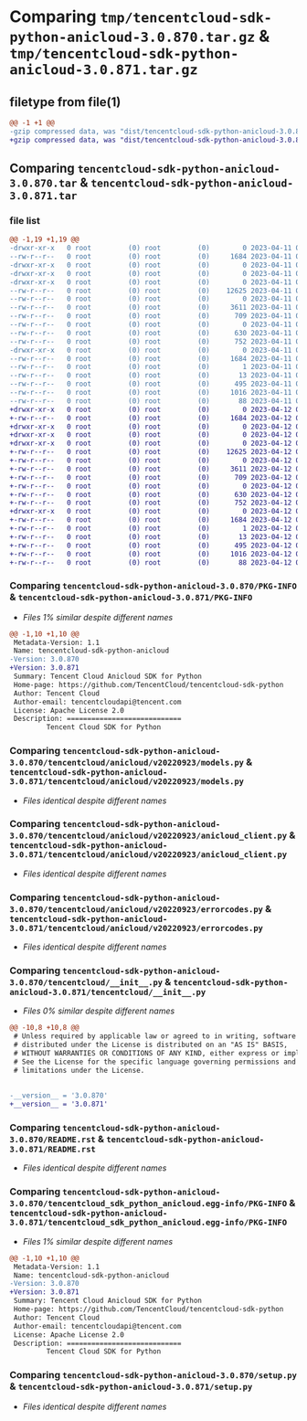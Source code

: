 # Comparing `tmp/tencentcloud-sdk-python-anicloud-3.0.870.tar.gz` & `tmp/tencentcloud-sdk-python-anicloud-3.0.871.tar.gz`

## filetype from file(1)

```diff
@@ -1 +1 @@
-gzip compressed data, was "dist/tencentcloud-sdk-python-anicloud-3.0.870.tar", last modified: Tue Apr 11 03:19:13 2023, max compression
+gzip compressed data, was "dist/tencentcloud-sdk-python-anicloud-3.0.871.tar", last modified: Wed Apr 12 00:14:53 2023, max compression
```

## Comparing `tencentcloud-sdk-python-anicloud-3.0.870.tar` & `tencentcloud-sdk-python-anicloud-3.0.871.tar`

### file list

```diff
@@ -1,19 +1,19 @@
-drwxr-xr-x   0 root         (0) root         (0)        0 2023-04-11 03:19:13.000000 tencentcloud-sdk-python-anicloud-3.0.870/
--rw-r--r--   0 root         (0) root         (0)     1684 2023-04-11 03:19:13.000000 tencentcloud-sdk-python-anicloud-3.0.870/PKG-INFO
-drwxr-xr-x   0 root         (0) root         (0)        0 2023-04-11 03:19:13.000000 tencentcloud-sdk-python-anicloud-3.0.870/tencentcloud/
-drwxr-xr-x   0 root         (0) root         (0)        0 2023-04-11 03:19:13.000000 tencentcloud-sdk-python-anicloud-3.0.870/tencentcloud/anicloud/
-drwxr-xr-x   0 root         (0) root         (0)        0 2023-04-11 03:19:13.000000 tencentcloud-sdk-python-anicloud-3.0.870/tencentcloud/anicloud/v20220923/
--rw-r--r--   0 root         (0) root         (0)    12625 2023-04-11 03:19:13.000000 tencentcloud-sdk-python-anicloud-3.0.870/tencentcloud/anicloud/v20220923/models.py
--rw-r--r--   0 root         (0) root         (0)        0 2023-04-11 03:19:13.000000 tencentcloud-sdk-python-anicloud-3.0.870/tencentcloud/anicloud/v20220923/__init__.py
--rw-r--r--   0 root         (0) root         (0)     3611 2023-04-11 03:19:13.000000 tencentcloud-sdk-python-anicloud-3.0.870/tencentcloud/anicloud/v20220923/anicloud_client.py
--rw-r--r--   0 root         (0) root         (0)      709 2023-04-11 03:19:13.000000 tencentcloud-sdk-python-anicloud-3.0.870/tencentcloud/anicloud/v20220923/errorcodes.py
--rw-r--r--   0 root         (0) root         (0)        0 2023-04-11 03:19:13.000000 tencentcloud-sdk-python-anicloud-3.0.870/tencentcloud/anicloud/__init__.py
--rw-r--r--   0 root         (0) root         (0)      630 2023-04-11 03:19:13.000000 tencentcloud-sdk-python-anicloud-3.0.870/tencentcloud/__init__.py
--rw-r--r--   0 root         (0) root         (0)      752 2023-04-11 03:19:13.000000 tencentcloud-sdk-python-anicloud-3.0.870/README.rst
-drwxr-xr-x   0 root         (0) root         (0)        0 2023-04-11 03:19:13.000000 tencentcloud-sdk-python-anicloud-3.0.870/tencentcloud_sdk_python_anicloud.egg-info/
--rw-r--r--   0 root         (0) root         (0)     1684 2023-04-11 03:19:13.000000 tencentcloud-sdk-python-anicloud-3.0.870/tencentcloud_sdk_python_anicloud.egg-info/PKG-INFO
--rw-r--r--   0 root         (0) root         (0)        1 2023-04-11 03:19:13.000000 tencentcloud-sdk-python-anicloud-3.0.870/tencentcloud_sdk_python_anicloud.egg-info/dependency_links.txt
--rw-r--r--   0 root         (0) root         (0)       13 2023-04-11 03:19:13.000000 tencentcloud-sdk-python-anicloud-3.0.870/tencentcloud_sdk_python_anicloud.egg-info/top_level.txt
--rw-r--r--   0 root         (0) root         (0)      495 2023-04-11 03:19:13.000000 tencentcloud-sdk-python-anicloud-3.0.870/tencentcloud_sdk_python_anicloud.egg-info/SOURCES.txt
--rw-r--r--   0 root         (0) root         (0)     1016 2023-04-11 03:19:13.000000 tencentcloud-sdk-python-anicloud-3.0.870/setup.py
--rw-r--r--   0 root         (0) root         (0)       88 2023-04-11 03:19:13.000000 tencentcloud-sdk-python-anicloud-3.0.870/setup.cfg
+drwxr-xr-x   0 root         (0) root         (0)        0 2023-04-12 00:14:53.000000 tencentcloud-sdk-python-anicloud-3.0.871/
+-rw-r--r--   0 root         (0) root         (0)     1684 2023-04-12 00:14:53.000000 tencentcloud-sdk-python-anicloud-3.0.871/PKG-INFO
+drwxr-xr-x   0 root         (0) root         (0)        0 2023-04-12 00:14:53.000000 tencentcloud-sdk-python-anicloud-3.0.871/tencentcloud/
+drwxr-xr-x   0 root         (0) root         (0)        0 2023-04-12 00:14:53.000000 tencentcloud-sdk-python-anicloud-3.0.871/tencentcloud/anicloud/
+drwxr-xr-x   0 root         (0) root         (0)        0 2023-04-12 00:14:53.000000 tencentcloud-sdk-python-anicloud-3.0.871/tencentcloud/anicloud/v20220923/
+-rw-r--r--   0 root         (0) root         (0)    12625 2023-04-12 00:14:53.000000 tencentcloud-sdk-python-anicloud-3.0.871/tencentcloud/anicloud/v20220923/models.py
+-rw-r--r--   0 root         (0) root         (0)        0 2023-04-12 00:14:53.000000 tencentcloud-sdk-python-anicloud-3.0.871/tencentcloud/anicloud/v20220923/__init__.py
+-rw-r--r--   0 root         (0) root         (0)     3611 2023-04-12 00:14:53.000000 tencentcloud-sdk-python-anicloud-3.0.871/tencentcloud/anicloud/v20220923/anicloud_client.py
+-rw-r--r--   0 root         (0) root         (0)      709 2023-04-12 00:14:53.000000 tencentcloud-sdk-python-anicloud-3.0.871/tencentcloud/anicloud/v20220923/errorcodes.py
+-rw-r--r--   0 root         (0) root         (0)        0 2023-04-12 00:14:53.000000 tencentcloud-sdk-python-anicloud-3.0.871/tencentcloud/anicloud/__init__.py
+-rw-r--r--   0 root         (0) root         (0)      630 2023-04-12 00:14:53.000000 tencentcloud-sdk-python-anicloud-3.0.871/tencentcloud/__init__.py
+-rw-r--r--   0 root         (0) root         (0)      752 2023-04-12 00:14:53.000000 tencentcloud-sdk-python-anicloud-3.0.871/README.rst
+drwxr-xr-x   0 root         (0) root         (0)        0 2023-04-12 00:14:53.000000 tencentcloud-sdk-python-anicloud-3.0.871/tencentcloud_sdk_python_anicloud.egg-info/
+-rw-r--r--   0 root         (0) root         (0)     1684 2023-04-12 00:14:53.000000 tencentcloud-sdk-python-anicloud-3.0.871/tencentcloud_sdk_python_anicloud.egg-info/PKG-INFO
+-rw-r--r--   0 root         (0) root         (0)        1 2023-04-12 00:14:53.000000 tencentcloud-sdk-python-anicloud-3.0.871/tencentcloud_sdk_python_anicloud.egg-info/dependency_links.txt
+-rw-r--r--   0 root         (0) root         (0)       13 2023-04-12 00:14:53.000000 tencentcloud-sdk-python-anicloud-3.0.871/tencentcloud_sdk_python_anicloud.egg-info/top_level.txt
+-rw-r--r--   0 root         (0) root         (0)      495 2023-04-12 00:14:53.000000 tencentcloud-sdk-python-anicloud-3.0.871/tencentcloud_sdk_python_anicloud.egg-info/SOURCES.txt
+-rw-r--r--   0 root         (0) root         (0)     1016 2023-04-12 00:14:53.000000 tencentcloud-sdk-python-anicloud-3.0.871/setup.py
+-rw-r--r--   0 root         (0) root         (0)       88 2023-04-12 00:14:53.000000 tencentcloud-sdk-python-anicloud-3.0.871/setup.cfg
```

### Comparing `tencentcloud-sdk-python-anicloud-3.0.870/PKG-INFO` & `tencentcloud-sdk-python-anicloud-3.0.871/PKG-INFO`

 * *Files 1% similar despite different names*

```diff
@@ -1,10 +1,10 @@
 Metadata-Version: 1.1
 Name: tencentcloud-sdk-python-anicloud
-Version: 3.0.870
+Version: 3.0.871
 Summary: Tencent Cloud Anicloud SDK for Python
 Home-page: https://github.com/TencentCloud/tencentcloud-sdk-python
 Author: Tencent Cloud
 Author-email: tencentcloudapi@tencent.com
 License: Apache License 2.0
 Description: ============================
         Tencent Cloud SDK for Python
```

### Comparing `tencentcloud-sdk-python-anicloud-3.0.870/tencentcloud/anicloud/v20220923/models.py` & `tencentcloud-sdk-python-anicloud-3.0.871/tencentcloud/anicloud/v20220923/models.py`

 * *Files identical despite different names*

### Comparing `tencentcloud-sdk-python-anicloud-3.0.870/tencentcloud/anicloud/v20220923/anicloud_client.py` & `tencentcloud-sdk-python-anicloud-3.0.871/tencentcloud/anicloud/v20220923/anicloud_client.py`

 * *Files identical despite different names*

### Comparing `tencentcloud-sdk-python-anicloud-3.0.870/tencentcloud/anicloud/v20220923/errorcodes.py` & `tencentcloud-sdk-python-anicloud-3.0.871/tencentcloud/anicloud/v20220923/errorcodes.py`

 * *Files identical despite different names*

### Comparing `tencentcloud-sdk-python-anicloud-3.0.870/tencentcloud/__init__.py` & `tencentcloud-sdk-python-anicloud-3.0.871/tencentcloud/__init__.py`

 * *Files 0% similar despite different names*

```diff
@@ -10,8 +10,8 @@
 # Unless required by applicable law or agreed to in writing, software
 # distributed under the License is distributed on an "AS IS" BASIS,
 # WITHOUT WARRANTIES OR CONDITIONS OF ANY KIND, either express or implied.
 # See the License for the specific language governing permissions and
 # limitations under the License.
 
 
-__version__ = '3.0.870'
+__version__ = '3.0.871'
```

### Comparing `tencentcloud-sdk-python-anicloud-3.0.870/README.rst` & `tencentcloud-sdk-python-anicloud-3.0.871/README.rst`

 * *Files identical despite different names*

### Comparing `tencentcloud-sdk-python-anicloud-3.0.870/tencentcloud_sdk_python_anicloud.egg-info/PKG-INFO` & `tencentcloud-sdk-python-anicloud-3.0.871/tencentcloud_sdk_python_anicloud.egg-info/PKG-INFO`

 * *Files 1% similar despite different names*

```diff
@@ -1,10 +1,10 @@
 Metadata-Version: 1.1
 Name: tencentcloud-sdk-python-anicloud
-Version: 3.0.870
+Version: 3.0.871
 Summary: Tencent Cloud Anicloud SDK for Python
 Home-page: https://github.com/TencentCloud/tencentcloud-sdk-python
 Author: Tencent Cloud
 Author-email: tencentcloudapi@tencent.com
 License: Apache License 2.0
 Description: ============================
         Tencent Cloud SDK for Python
```

### Comparing `tencentcloud-sdk-python-anicloud-3.0.870/setup.py` & `tencentcloud-sdk-python-anicloud-3.0.871/setup.py`

 * *Files identical despite different names*

